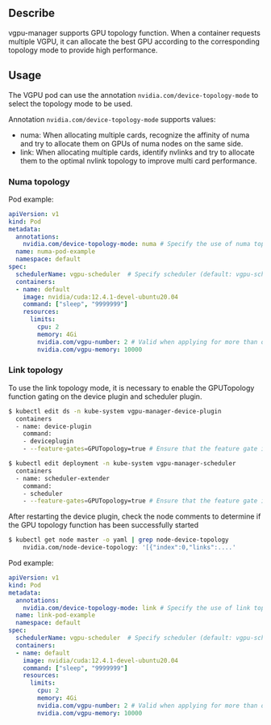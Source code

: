 ## Describe

vgpu-manager supports GPU topology function. When a container requests multiple VGPU, it can allocate the best GPU according to the corresponding topology mode to provide high performance.

## Usage

The VGPU pod can use the annotation `nvidia.com/device-topology-mode` to select the topology mode to be used.

Annotation `nvidia.com/device-topology-mode` supports values:

* numa: When allocating multiple cards, recognize the affinity of numa and try to allocate them on GPUs of numa nodes on the same side.
* link: When allocating multiple cards, identify nvlinks and try to allocate them to the optimal nvlink topology to improve multi card performance.

### Numa topology

Pod example: 

```yaml
apiVersion: v1
kind: Pod
metadata:
  annotations:
    nvidia.com/device-topology-mode: numa # Specify the use of numa topology allocation
  name: numa-pod-example
  namespace: default
spec:    
  schedulerName: vgpu-scheduler  # Specify scheduler (default: vgpu-scheduler)
  containers:
  - name: default
    image: nvidia/cuda:12.4.1-devel-ubuntu20.04
    command: ["sleep", "9999999"]
    resources:
      limits:
        cpu: 2
        memory: 4Gi
        nvidia.com/vgpu-number: 2 # Valid when applying for more than one card
        nvidia.com/vgpu-memory: 10000
```

### Link topology

To use the link topology mode, it is necessary to enable the GPUTopology function gating on the device plugin and scheduler plugin.

```bash
$ kubectl edit ds -n kube-system vgpu-manager-device-plugin
  containers
  - name: device-plugin
    command:
    - deviceplugin
    - --feature-gates=GPUTopology=true # Ensure that the feature gate is turned on

$ kubectl edit deployment -n kube-system vgpu-manager-scheduler
  containers
  - name: scheduler-extender
    command:
    - scheduler
    - --feature-gates=GPUTopology=true # Ensure that the feature gate is turned on
```

After restarting the device plugin, check the node comments to determine if the GPU topology function has been successfully started

```bash
$ kubectl get node master -o yaml | grep node-device-topology
    nvidia.com/node-device-topology: '[{"index":0,"links":....'
```

Pod example:

```yaml
apiVersion: v1
kind: Pod
metadata:
  annotations:
    nvidia.com/device-topology-mode: link # Specify the use of link topology allocation
  name: link-pod-example
  namespace: default
spec:    
  schedulerName: vgpu-scheduler  # Specify scheduler (default: vgpu-scheduler)
  containers:
  - name: default
    image: nvidia/cuda:12.4.1-devel-ubuntu20.04
    command: ["sleep", "9999999"]
    resources:
      limits:
        cpu: 2
        memory: 4Gi
        nvidia.com/vgpu-number: 2 # Valid when applying for more than one card
        nvidia.com/vgpu-memory: 10000
```